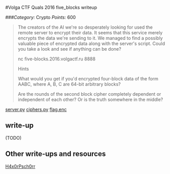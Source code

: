 #Volga CTF Quals 2016 five_blocks writeup

###*Category:* Crypto *Points:* 600

> The creators of the AI we're so desperately looking for used the remote server to encrypt their data. It seems that this service merely encrypts the data we're sending to it. We managed to find a possibly valuable piece of encrypted data along with the server's script. Could you take a look and see if anything can be done?
>
> nc five-blocks.2016.volgactf.ru 8888
>
> Hints
>
> What would you get if you'd encrypted four-block data of the form AABC, where A, B, C are 64-bit arbitrary blocks?
> 
> Are the rounds of the second block cipher completely dependent or independent of each other? Or is the truth somewhere in the middle?

[server.py](crypto/five_blocks-600/server.py)
[ciphers.py](crypto/five_blocks-600/ciphers.py)
[flag.enc](crypto/five_blocks-600/flag.enc)

## write-up

(TODO)

## Other write-ups and resources

[H4x0rPsch0rr](http://hxp.io/blog/27)
